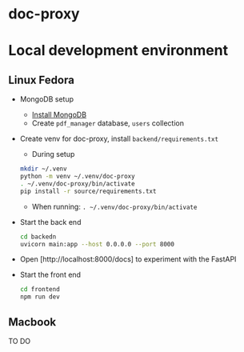 # doc-proxy

# Local development environment

## Linux Fedora
* MongoDB setup
  * [Install MongoDB](https://medium.com/@nkav2447/how-to-download-and-install-mongodb-on-fedora-40-2db148a7c2f0)
  * Create `pdf_manager` database, `users` collection
* Create venv for doc-proxy, install `backend/requirements.txt`
  * During setup
  ```bash
  mkdir ~/.venv
  python -m venv ~/.venv/doc-proxy
  . ~/.venv/doc-proxy/bin/activate
  pip install -r source/requirements.txt
  ```
  * When running: `. ~/.venv/doc-proxy/bin/activate`

* Start the back end
  ```bash
  cd backedn
  uvicorn main:app --host 0.0.0.0 --port 8000
  ```
* Open [http://localhost:8000/docs] to experiment with the FastAPI
* Start the front end
  ```bash
  cd frontend
  npm run dev
  ```

## Macbook
TO DO